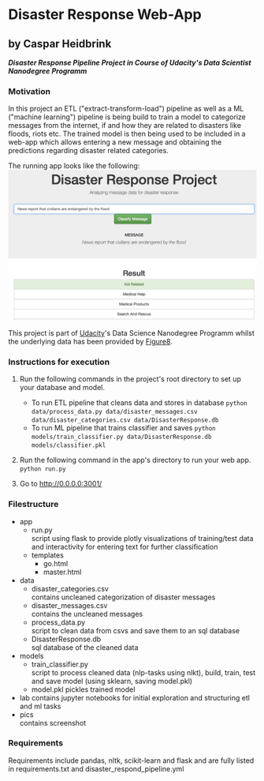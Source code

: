 # Disaster Response Web-App
## by Caspar Heidbrink
***Disaster Response Pipeline Project in Course of Udacity's Data Scientist Nanodegree Programm***

### Motivation
In this project an ETL ("extract-transform-load") pipeline as well as a ML ("machine learning") pipeline is being build to train a model to categorize messages from the internet, if and how they are related to disasters like floods, riots etc. The trained model is then being used to be included in a web-app which allows entering a new message and obtaining the predictions regarding disaster related categories.  

The running app looks like the following:
![](pics/app_screenshot.png)



This project is part of [Udacity](www.udacity.com)'s Data Science Nanodegree Programm whilst the underlying data has been provided by [Figure8](https://www.figure-eight.com/dataset/combined-disaster-response-data/).

### Instructions for execution
1. Run the following commands in the project's root directory to set up your database and model.

    - To run ETL pipeline that cleans data and stores in database
        `python data/process_data.py data/disaster_messages.csv data/disaster_categories.csv data/DisasterResponse.db`
    - To run ML pipeline that trains classifier and saves
        `python models/train_classifier.py data/DisasterResponse.db models/classifier.pkl`

2. Run the following command in the app's directory to run your web app.
    `python run.py`

3. Go to http://0.0.0.0:3001/

### Filestructure
- app
    - run.py  
      script using flask to provide plotly visualizations of training/test data and interactivity for entering text for further classification
    - templates
        - go.html
        - master.html
- data
    - disaster_categories.csv  
      contains uncleaned categorization of disaster messages
    - disaster_messages.csv   
      contains the uncleaned messages
    - process_data.py  
      script to clean data from csvs and save them to an sql database
    - DisasterResponse.db  
      sql database of the cleaned data
- models
    - train_classifier.py  
      script to process cleaned data (nlp-tasks using nlkt), build, train, test and save model (using sklearn, saving model.pkl)
    - model.pkl
      pickles trained model
- lab
  contains jupyter notebooks for initial exploration and structuring etl and ml tasks
- pics  
  contains screenshot

### Requirements
Requirements include pandas, nltk, scikit-learn and flask and are fully listed in requirements.txt and disaster_respond_pipeline.yml
